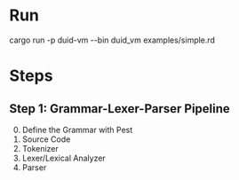 # Run  
cargo run -p duid-vm --bin duid_vm examples/simple.rd


# Steps  
## Step 1: Grammar-Lexer-Parser Pipeline 
0. Define the Grammar with Pest
1. Source Code
2. Tokenizer
3. Lexer/Lexical Analyzer
4. Parser